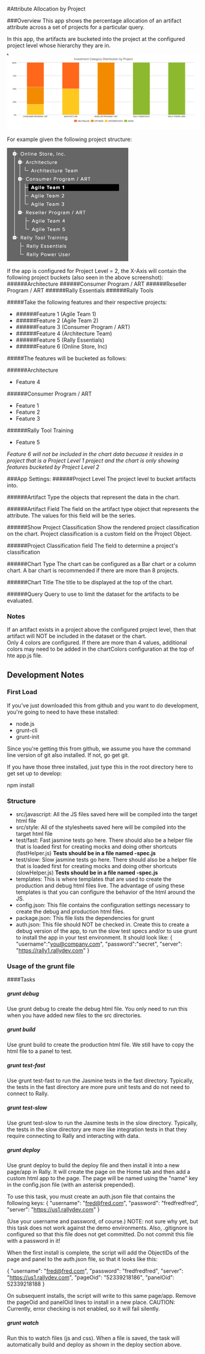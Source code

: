 #Attribute Allocation by Project

###Overview
This app shows the percentage allocation of an artifact attribute across a set of projects for a particular query.  

In this app, the artifacts are bucketed into the project at the configured project level whose hierarchy they are in.  

![ScreenShot](/images/attribute-allocation-by-project.png)

For example given the following project structure:

![ScreenShot](/images/project-hierarchy.png)

If the app is configured for Project Level = 2, the X-Axis will contain the following project buckets (also seen in the above screenshot):
######Architecture
######Consumer Program / ART
######Reseller Program / ART
######Rally Essentials
######Rally Tools 
     
#####Take the following features and their respective projects:

* ######Feature 1 (Agile Team 1)
* ######Feature 2 (Agile Team 2)
* ######Feature 3 (Consumer Program / ART)
* ######Feature 4 (Architecture Team)
* ######Feature 5 (Rally Essentials)
* ######Feature 6 (Online Store, Inc)

#####The features will be bucketed as follows:

######Architecture
 * Feature 4 
 
######Consumer Program / ART
 * Feature 1
 * Feature 2
 * Feature 3 

######Rally Tool Training 
 * Feature 5 

*Feature 6 will not be included in the chart data becuase it resides in a project that is a Project Level 1 project and the chart is only showing features bucketed by Project Level 2*  
 
  
###App Settings:
######Project Level
  The project level to bucket artifacts into.  
  
######Artifact Type
  the objects that represent the data in the chart.
  
######Artifact Field
  The field on the artifact type object that represents the attribute.  The values for this field will be the series.  
  
######Show Project Classification
  Show the rendered project classification on the chart.  Project classification is a custom field on the Project Object. 
  
######Project Classification field
  The field to determine a project's classification 
  
######Chart Type
  The chart can be configured as a Bar chart or a column chart.  A bar chart is recommended if there are more than 8 projects.
  
######Chart Title
  The title to be displayed at the top of the chart.  
  
######Query
  Query to use to limit the dataset for the artifacts to be evaluated.  
  
### Notes
  If an artifact exists in a project above the configured project level, then that artifact will NOT be included in the dataset or the chart.  
  Only 4 colors are configured.  If there are more than 4 values, additional colors may need to be added in the chartColors configuration at the top of hte app.js file.      
      
      

## Development Notes

### First Load

If you've just downloaded this from github and you want to do development, 
you're going to need to have these installed:

 * node.js
 * grunt-cli
 * grunt-init
 
Since you're getting this from github, we assume you have the command line
version of git also installed.  If not, go get git.

If you have those three installed, just type this in the root directory here
to get set up to develop:

  npm install

### Structure

  * src/javascript:  All the JS files saved here will be compiled into the 
  target html file
  * src/style: All of the stylesheets saved here will be compiled into the 
  target html file
  * test/fast: Fast jasmine tests go here.  There should also be a helper 
  file that is loaded first for creating mocks and doing other shortcuts
  (fastHelper.js) **Tests should be in a file named <something>-spec.js**
  * test/slow: Slow jasmine tests go here.  There should also be a helper
  file that is loaded first for creating mocks and doing other shortcuts 
  (slowHelper.js) **Tests should be in a file named <something>-spec.js**
  * templates: This is where templates that are used to create the production
  and debug html files live.  The advantage of using these templates is that
  you can configure the behavior of the html around the JS.
  * config.json: This file contains the configuration settings necessary to
  create the debug and production html files.  
  * package.json: This file lists the dependencies for grunt
  * auth.json: This file should NOT be checked in.  Create this to create a
  debug version of the app, to run the slow test specs and/or to use grunt to
  install the app in your test environment.  It should look like:
    {
        "username":"you@company.com",
        "password":"secret",
        "server": "https://rally1.rallydev.com"
    }
  
### Usage of the grunt file
####Tasks
    
##### grunt debug

Use grunt debug to create the debug html file.  You only need to run this when you have added new files to
the src directories.

##### grunt build

Use grunt build to create the production html file.  We still have to copy the html file to a panel to test.

##### grunt test-fast

Use grunt test-fast to run the Jasmine tests in the fast directory.  Typically, the tests in the fast 
directory are more pure unit tests and do not need to connect to Rally.

##### grunt test-slow

Use grunt test-slow to run the Jasmine tests in the slow directory.  Typically, the tests in the slow
directory are more like integration tests in that they require connecting to Rally and interacting with
data.

##### grunt deploy

Use grunt deploy to build the deploy file and then install it into a new page/app in Rally.  It will create the page on the Home tab and then add a custom html app to the page.  The page will be named using the "name" key in the config.json file (with an asterisk prepended).

To use this task, you must create an auth.json file that contains the following keys:
{
    "username": "fred@fred.com",
    "password": "fredfredfred",
    "server": "https://us1.rallydev.com"
}

(Use your username and password, of course.)  NOTE: not sure why yet, but this task does not work against the demo environments.  Also, .gitignore is configured so that this file does not get committed.  Do not commit this file with a password in it!

When the first install is complete, the script will add the ObjectIDs of the page and panel to the auth.json file, so that it looks like this:

{
    "username": "fred@fred.com",
    "password": "fredfredfred",
    "server": "https://us1.rallydev.com",
    "pageOid": "52339218186",
    "panelOid": 52339218188
}

On subsequent installs, the script will write to this same page/app. Remove the
pageOid and panelOid lines to install in a new place.  CAUTION:  Currently, error checking is not enabled, so it will fail silently.

##### grunt watch

Run this to watch files (js and css).  When a file is saved, the task will automatically build and deploy as shown in the deploy section above.

